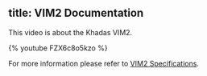 title: VIM2 Documentation
---

This video is about the Khadas VIM2.

{% youtube FZX6c8o5kzo %}

For more information please refer to [VIM2 Specifications](https://www.khadas.com/vim).

